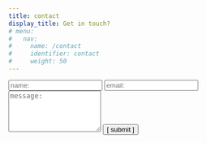 ```yaml
---
title: contact
display_title: Get in touch?
# menu:
#   nav:
#     name: /contact
#     identifier: contact
#     weight: 50
---
```


<form action="mailto:mohkale@kisara.moe" class="contact">
  <input id="name" name="name" type="text" value="" placeholder="name:" />
  <input id="email" name="email" type="text" value="" placeholder="email:" />
  <textarea id="message" name="message" type="message" value="" placeholder="message:" rows="5"></textarea>

  <input name="submit" type="submit" value="[ submit ]" />
</form>
